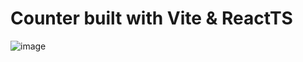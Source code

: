 # Counter built with Vite & ReactTS
![image](https://github.com/Diego0761/Counter/assets/88131420/5559d663-26f9-4c92-aecd-d3217c5401e5)
